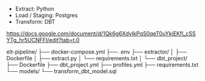 
- Extract: Python
- Load / Staging: Postgres
- Transform: DBT

https://docs.google.com/document/d/1Qk6g6XdyIkPqS0qeT0uYkjEKfl_cSSYTg_hr5UCNFFI/edit?tab=t.0



elt-pipeline/
├── docker-compose.yml
├── .env
├── extractor/
│   ├── Dockerfile
│   ├── extract.py
│   └── requirements.txt
│
└── dbt_project/
    ├── Dockerfile
    ├── dbt_project.yml
    ├── profiles.yml
    ├── requirements.txt
    └── models/
        └── transform_dbt_model.sql